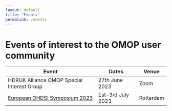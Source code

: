```yaml
---
layout: default
title: "Events"
permalink: /events
---
```

# Events of interest to the OMOP user community

| Event | Dates | Venue |
|-------|-------|-------|
| HDRUK Alliance OMOP Special Interest Group | 27th June 2023 | Zoom |
| [European OHDSI Symposium 2023](https://www.eventbrite.com/e/european-ohdsi-symposium-2023-tickets-568101415627) | 1st-3rd July 2023 | Rotterdam |
